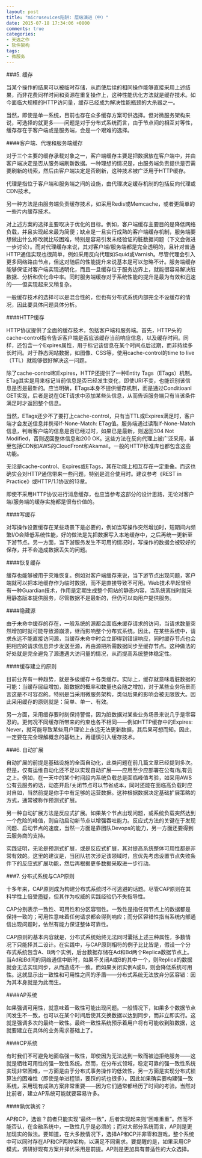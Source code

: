 ```yaml
---
layout: post
title: "microsevices陷阱: 层级演进（中）"
date: 2015-07-18 17:34:06 +0800
comments: true
categories: 
- 天选之作
- 软件架构
tags:
- 微服务
---
```


###5. 缓存

当某个操作的结果可以被临时存储，从而使后续的相同操作能够直接采用上述结果，而非花费同样时间和资源在重复操作上，这种性能优化方法就是缓存技术。如今面临大规模的HTTP访问量，缓存已经成为解决性能瓶颈的大杀器之一。

当然，即使是单一系统，目前也存在众多缓存方案可供选择。但对微服务架构来说，可选择的就更多——问题是对于分布式系统而言，由于节点间的相互对等性，缓存存在于客户端或是服务端，会是一个艰难的选择。

####客户端、代理和服务端缓存

对于三个主要的缓存承载对象之一，客户端缓存主要是把数据放在客户端中，并由客户端决定是否从服务端刷新数据。一种理想的情况是，由服务端负责提供是否需要刷新的线索，然后由客户端决定是否刷新，这种技术被广泛用于HTTP缓存。

代理是指位于客户端和服务端之间的设施，由代理决定缓存机制的包括反向代理或CDN技术。

另一种方法是由服务端负责缓存技术，如采用Redis或Memcache，或者更简单的一些片内缓存技术。

对上述方案的选择主要取决于优化的目标。例如，客户端缓存主要目的是降低网络负载，并且实现起来最为简便；缺点是一旦实行成熟的客户端缓存机制，服务端要想做出什么修改就比较困难，特别是容易引发未经验证的脏数据问题（下文会做进一步讨论）。而对代理缓存来说，其对客户端/服务端都是完全透明的，且针对普通HTTP通信实现也很简单，例如采用反向代理如Squid或Varnish。尽管代理会引入更多网络路由节点，但这对随后的性能提升来说基本是可以忽略不计。服务端缓存能够保证对客户端实现透明化，而且一旦缓存位于服务边界上，就能很容易解决脏数据、分析和优化命中率。同时服务端缓存对于系统性能的提升是最为有效和迅速的——但实现起来又稍复杂。

一般缓存技术的选择可以是混合性的，但也有分布式系统内部完全不设缓存的情况，因此要具体问题具体分析。

####HTTP缓存

HTTP协议提供了全面的缓存技术，包括客户端和服务端。首先，HTTP头的cache-control指令告诉客户端是否应该缓存当前响应信息，以及缓存时间。同样，还包含一个Expires属性，用于标记该信息在某个时间点后过期，而非持续多长时间。对于静态网站数据，如图像、CSS等，使用cache-control的time to live（TTL）就能够很好解决这一问题。

除了cache-control和Expires，HTTP还提供了一种Entity Tags（ETags）机制。ETag其实是用来标记当前信息是否已经发生变化，即使URI不变，也能识别该信息是否是最新的。应当明确，ETags本身不提供缓存机制，而是通过Conditioanl GET实现，后者是说在GET请求中添加某些头信息，从而告诉服务端只有当该条件满足时才返回整个信息。

当然，ETags还少不了要打上cache-control，只有当TTL或Expires满足时，客户端才会发送信息并携带If-None-Match: ETag值。服务端通过读取If-None-Match信息，判断客户端的信息是否已经过时，如果已是最新，则返回304 Not Modified，否则返回整体信息和200 OK。这些方法在反向代理上被广泛采用，甚至包括CDN如AWS的CloudFront和Akamail。一般的HTTP标准库也都包含这些功能。

无论是cache-control、Expires或ETags，其在功能上相互存在一定重叠。而这也确实会对HTTP通信带来一些问题，特别是混合使用时。建议参考《REST in Practice》或HTTP/1.1协议的13章。

即使不采用HTTP协议进行消息缓存，也应当参考这部分的设计思路，无论对客户端/服务端的缓存实施都是很有价值的。

####写缓存

对写操作设置缓存在某些场景下是必要的，例如当写操作突然增加时，短期间内频繁I/O会降低系统性能，好的做法是先把数据写入本地缓存中，之后再统一更新至下游节点。另一方面，当下游服务发生不可用的情况时，写操作的数据会被较好的保存，并不会造成数据丢失的问题。

####恢复缓存

缓存也能够被用于灾难恢复。例如对客户端缓存来说，当下游节点出现问题，客户端就可以把本地缓存作为临时数据，而不是直接导致不可用。Web技术早起曾经有一种Guardian技术，作用是定期生成整个网站的静态内容，当系统离线时就采用静态版本提供服务，尽管数据不是最新的，但仍可以向用户提供服务。

####隐藏源

由于未命中缓存的存在，一般系统的源都会面临未缓存请求的访问，当请求数量突然增加时就可能导致源崩溃，继而影响整个分布式系统。因此，在某些系统中，请求永远不能直接访问源，当缓存未命中时会立即得到错误响应，同时缓存节点也会把相应的请求信息异步发送至源，再由源把所需数据同步至缓存节点。这种做法的好处就是完全避免了源遭遇大访问量的情况，从而提高系统整体稳定性。

####缓存建立的原则

目前业界有一种趋势，就是多级缓存＋各类缓存。实际上，缓存就意味着脏数据的可能：当缓存层级增加，脏数据的概率和数量也会随之增加，对于某些业务场景而言这是不可容忍的。特别是当采用微服务架构，类似后果的影响会被无限放大。因此采用缓存的原则就是：简单、单一、有效。

另一方面，采用缓存要时刻保持警惕，因为脏数据对某些业务场景来说几乎是零容忍的。更何况不同缓存所带来的约束也各不相同——例如HTTP缓存中的Expires: Never，就可能导致某些用户理论上永远无法更新数据，其后果可想而知。因此，一定要在完全理解概念的基础上，再谨慎引入缓存技术。

###6. 自动扩展

自动扩展的前提是基础设施的全面自动化，此类问题在前几篇文章已经提到多次。但是，仅有运维自动化还不足以实现自动扩展——应用至少应部署在公有/私有云之上。例如，在一天中的某个时间段内系统负载总是面临峰值考验，如采用AWS公有云服务的话，动态开启/关闭节点可以节省成本，同时还能在面临高负载时应对自如，当然前提是你手中有足够的运营数据。这种根据数据决定基础扩展策略的方式，通常被称作预测式扩展。

另一种自动扩展方法是反应式扩展。如果某个节点出现问题，或系统负载突然达到一个危险的峰值，则自动启动新节点以增强吞吐能力。反应式方法的关键在于发现问题、启动节点的速度，当然一方面是靠团队Devops的能力，另一方面还要得到云服务商的支持。

实践证明，无论是预测式扩展，或是反应式扩展，其对提高系统整体可用性都是非常有效的。这里的建议是，当团队初次涉足该领域时，应优先考虑设置节点失败条件下的反应式扩展功能，然后再根据更多数据采取进一步行动。

###7. 分布式系统与CAP原则

十多年来，CAP原则成为构建分布式系统时不可逃避的话题。尽管CAP原则在其科学性上倍受[质疑](http://markburgess.org/blog_cap.html)，但其作为权威的实践经验仍不失指导性。

CAP分别表示一致性、可用性和分区容错性。一致性是指任何节点上的数据都是保持一致的；可用性意味着任何请求都会得到响应；而分区容错性指当系统内部通信出现问题时，依然有能力保证整体可靠性。

CAP原则的基本内容就是，分布式系统始终无法同时囊括上述三种属性，多数情况下只能择其二设计。在实践中，与CAP原则相符的例子比比皆是，假设一个分布式系统包含A、B两个实例，后台数据存储在Ad和Bd两个Replica数据节点上。当Ad和Bd间的网络通信中断时，如果不关闭A或B的其中一个，则Replica的数据就会无法实现同步，从而造成不一致。而如果关闭实例A或B，则会降低系统可用性。这就显示出一致性和可用性之间的矛盾——分布式系统无法放弃分区容错：因为其本身就是为此而生。

####AP系统

如果强调可用性，就意味着一致性可能出现问题。一般情况下，如果多个数据节点间发生不一致，也可以在某个时间后使其交换数据以达到同步，而非立即实行。这就是强调多次的最终一致性。最终一致性系统预示着用户将有可能收到脏数据，这就要建立在具体的业务需求基础上了。

####CP系统

有时我们不可避免地面临强一致性，即使因为无法达到一致而被迫拒绝服务——这就是牺牲可用性的强一致性系统。然而，在分布式领域，稳定可靠的强一致性系统实现非常困难，一方面是由于分布式事务操作的低效性，另一方面是实现分布式锁算法的困难性（即使是单进程锁，要踩的坑也很多）。因此如果确实要构建强一致系统，采用现有成熟方案非常重要——因为它们通常都经历了时间的考验。当然对比前者，建立AP系统可能就要容易许多。

####孰优孰劣？

AP和CP，选谁？前者只能实现“最终一致”，后者实现起来则“困难重重”。然而不能否认，在金融系统中，一致性几乎是必须的；而对大部分系统而言，AP则是更加现实的做法。要知道，在大多数情况下，选择AP和CP并非零和游戏，整个系统中可以同时存在AP和CP两种架构，以满足不同需求。要提醒的是，如果采用CP模式，调研好现有方案并择优采用是前提。AP则是更加具有普适性的大众选择。